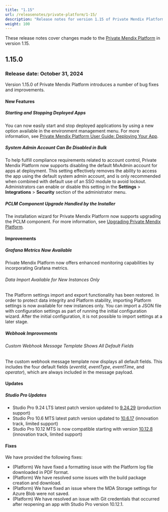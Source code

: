 ```yaml
---
title: "1.15"
url: /releasenotes/private-platform/1-15/
description: "Release notes for version 1.15 of Private Mendix Platform"
weight: 100
---
```


These release notes cover changes made to the [Private Mendix Platform](/private-mendix-platform/) in version 1.15.

## 1.15.0

### Release date: October 31, 2024

Version 1.15.0 of Private Mendix Platform introduces a number of bug fixes and improvements.

#### New Features

##### Starting and Stopping Deployed Apps

You can now easily start and stop deployed applications by using a new option available in the environment management menu. For more information, see [Private Mendix Platform User Guide: Deploying Your App](/private-mendix-platform/user-guide/#deploy).

##### System Admin Account Can Be Disabled in Bulk

To help fulfill compliance requirements related to account control, Private Mendix Platform now supports disabling the default MxAdmin account for apps at deployment. This setting effectively removes the ability to access the app using the default system admin account, and is only recommended when combined with default use of an SSO module to avoid lockout. Administrators can enable or disable this setting in the **Settings** > **Integrations** > **Security** section of the administrator menu.

##### PCLM Component Upgrade Handled by the Installer

The installation wizard for Private Mendix Platform now supports upgrading the PCLM component. For more information, see [Upgrading Private Mendix Platform](/private-mendix-platform/quickstart/#upgrade).

#### Improvements

##### Grafana Metrics Now Available

Private Mendix Platform now offers enhanced monitoring capabilities by incorporating Grafana metrics.

###### Data Import Available for New Instances Only

The Platform settings import and export functionality has been restored. In order to protect data integrity and Platform stability, importing Platform settings is now available for new instances only. You can import a JSON file with configuration settings as part of running the initial configuration wizard. After the initial configuration, it is not possible to import settings at a later stage.

##### Webhook Improvements

###### Custom Webhook Message Template Shows All Default Fields

The custom webhook message template now displays all default fields. This includes the four default fields (*eventId*, *eventType*, *eventTime*, and *operator*), which are always included in the message payload.

#### Updates

##### Studio Pro Updates

* Studio Pro 9.24 LTS latest patch version updated to [9.24.29](/releasenotes/studio-pro/9.24/#92429) (production support)
* Studio Pro 10.6 MTS latest patch version updated to [10.6.17](/releasenotes/studio-pro/10.6/#10617) (innovation track, limited support)
* Studio Pro 10.12 MTS is now compatible starting with version [10.12.8](/releasenotes/studio-pro/10.12/#10128) (innovation track, limited support)

#### Fixes

We have provided the following fixes:

* (Platform) We have fixed a formatting issue with the Platform log file downloaded in PDF format.
* (Platform) We have resolved some issues with the build package creation and download.
* (Platform) We have fixed an issue where the MDA Storage settings for Azure Blob were not saved.
* (Platform) We have resolved an issue with Git credentials that occurred after reopening an app with Studio Pro version 10.12.1.
